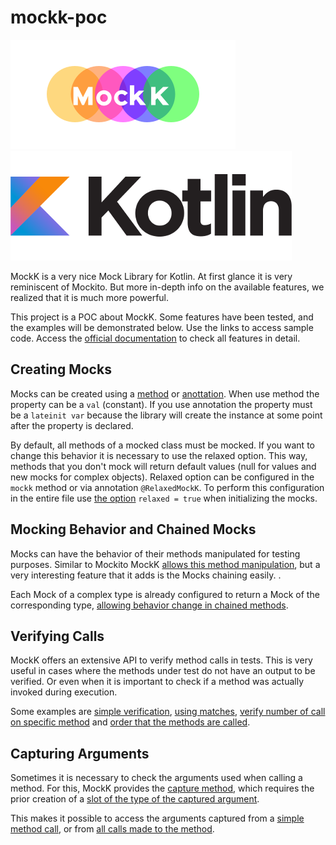 # mockk-poc

![mockk-logo](media/mockk-logo.png) ![kotlin-logo](media/kotlin-logo.png)

MockK is a very nice Mock Library for Kotlin. At first glance it is very reminiscent of Mockito. But more in-depth info on the available features, we realized that it is much more powerful.

This project is a POC about MockK. Some features have been tested, and the examples will be demonstrated below. Use the links to access sample code. Access the [official documentation](https://mockk.io/) to check all features in detail.

## Creating Mocks

Mocks can be created using a [method](https://github.com/robsonbittencourt/mockk-poc/blob/main/src/test/kotlin/com/rbittencourt/mockkpoc/chainedmock/PersonTest.kt#L12) or [anottation](https://github.com/robsonbittencourt/mockk-poc/blob/main/src/test/kotlin/com/rbittencourt/mockkpoc/injectmocks/autowired/NotificationSenderTest.kt#L26). When use method the property can be a `val` (constant). If you use annotation the property must be a `lateinit var` because the library will create the instance at some point after the property is declared.

By default, all methods of a mocked class must be mocked. If you want to change this behavior it is necessary to use the relaxed option. This way, methods that you don't mock will return default values (null for values and new mocks for complex objects). Relaxed option can be configured in the `mockk` method or via annotation `@RelaxedMockK`. To perform this configuration in the entire file use [the option](https://github.com/robsonbittencourt/mockk-poc/blob/main/src/test/kotlin/com/rbittencourt/mockkpoc/injectmocks/autowired/NotificationSenderTest.kt#L30) `relaxed = true` when initializing the mocks.

## Mocking Behavior and Chained Mocks

Mocks can have the behavior of their methods manipulated for testing purposes. Similar to Mockito MockK [allows this method manipulation](https://github.com/robsonbittencourt/mockk-poc/blob/main/src/test/kotlin/com/rbittencourt/mockkpoc/chainedmock/PersonTest.kt#L11), but a very interesting feature that it adds is the Mocks chaining easily. .

Each Mock of a complex type is already configured to return a Mock of the corresponding type, [allowing behavior change in chained methods](https://github.com/robsonbittencourt/mockk-poc/blob/main/src/test/kotlin/com/rbittencourt/mockkpoc/chainedmock/PersonTest.kt#L21).

## Verifying Calls

MockK offers an extensive API to verify method calls in tests. This is very useful in cases where the methods under test do not have an output to be verified. Or even when it is important to check if a method was actually invoked during execution.

Some examples are [simple verification](https://github.com/robsonbittencourt/mockk-poc/blob/main/src/test/kotlin/com/rbittencourt/mockkpoc/verify/VerifyTest.kt#L29), [using matches](https://github.com/robsonbittencourt/mockk-poc/blob/main/src/test/kotlin/com/rbittencourt/mockkpoc/verify/VerifyTest.kt#L38), [verify number of call on specific method](https://github.com/robsonbittencourt/mockk-poc/blob/main/src/test/kotlin/com/rbittencourt/mockkpoc/verify/VerifyTest.kt#L47) and [order that the methods are called](https://github.com/robsonbittencourt/mockk-poc/blob/main/src/test/kotlin/com/rbittencourt/mockkpoc/verify/VerifyTest.kt#L57). 

## Capturing Arguments

Sometimes it is necessary to check the arguments used when calling a method. For this, MockK provides the [capture method](https://github.com/robsonbittencourt/mockk-poc/blob/main/src/test/kotlin/com/rbittencourt/mockkpoc/capturing/CapturingArgumentsTest.kt#L34), which requires the prior creation of a [slot of the type of the captured argument](https://github.com/robsonbittencourt/mockk-poc/blob/main/src/test/kotlin/com/rbittencourt/mockkpoc/capturing/CapturingArgumentsTest.kt#L33).

This makes it possible to access the arguments captured from a [simple method call](https://github.com/robsonbittencourt/mockk-poc/blob/main/src/test/kotlin/com/rbittencourt/mockkpoc/capturing/CapturingArgumentsTest.kt#L38), or from [all calls made to the method](https://github.com/robsonbittencourt/mockk-poc/blob/main/src/test/kotlin/com/rbittencourt/mockkpoc/capturing/CapturingArgumentsTest.kt#L54).
